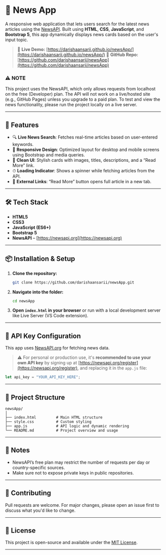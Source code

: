 # 📰 News App

A responsive web application that lets users search for the latest news articles using the [NewsAPI](https://newsapi.org/). Built using **HTML**, **CSS**, **JavaScript**, and **Bootstrap 5**, this app dynamically displays news cards based on the user's input topic.

> 🔗 **Live Demo:** [https://darishaansarii.github.io/newsApp/](https://darishaansarii.github.io/newsApp/)
> 📂 **GitHub Repo:** [https://github.com/darishaansarii/newsApp](https://github.com/darishaansarii/newsApp)

### ⚠️ NOTE

This project uses the NewsAPI, which only allows requests from localhost on the free (Developer) plan.
The API will not work on a live/hosted site (e.g., GitHub Pages) unless you upgrade to a paid plan.
To test and view the news functionality, please run the project locally on a live server.

---

## 🚀 Features

* 🔍 **Live News Search**: Fetches real-time articles based on user-entered keywords.
* 📱 **Responsive Design**: Optimized layout for desktop and mobile screens using Bootstrap and media queries.
* 🧾 **Clean UI**: Stylish cards with images, titles, descriptions, and a “Read More” link.
* ⏱ **Loading Indicator**: Shows a spinner while fetching articles from the API.
* 🔗 **External Links**: “Read More” button opens full article in a new tab.

---

## 🛠️ Tech Stack

* **HTML5**
* **CSS3**
* **JavaScript (ES6+)**
* **Bootstrap 5**
* **NewsAPI** – [https://newsapi.org](https://newsapi.org)

---

## 📦 Installation & Setup

1. **Clone the repository:**

   ```bash
   git clone https://github.com/darishaansarii/newsApp.git
   ```

2. **Navigate into the folder:**

   ```bash
   cd newsApp
   ```

3. **Open `index.html` in your browser**
   or run with a local development server like Live Server (VS Code extension).

---

## 🔑 API Key Configuration

This app uses [NewsAPI.org](https://newsapi.org/) for fetching news data.

> ⚠️ For personal or production use, it's **recommended to use your own API key** by signing up at [https://newsapi.org/register](https://newsapi.org/register), and replacing it in the `app.js` file:

```js
let api_key = "YOUR_API_KEY_HERE";
```

---

## 📂 Project Structure

```
newsApp/
│
├── index.html         # Main HTML structure
├── style.css          # Custom styling
├── app.js             # API logic and dynamic rendering
└── README.md          # Project overview and usage
```

---

## 📌 Notes

* NewsAPI’s free plan may restrict the number of requests per day or country-specific sources.
* Make sure not to expose private keys in public repositories.

---

## 🤝 Contributing

Pull requests are welcome. For major changes, please open an issue first to discuss what you'd like to change.

---

## 📄 License

This project is open-source and available under the [MIT License](LICENSE).

---
